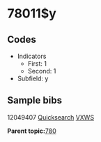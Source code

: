 # 78011$y

## Codes

-   Indicators
    -   First: 1
    -   Second: 1
-   Subfield: y

## Sample bibs

12049407 [Quicksearch](https://search.library.yale.edu/catalog/12049407) [VXWS](http://prodorbis.library.yale.edu:7014/vxws/GetHoldingsService?bibId=12049407)

**Parent topic:**[780](../../tags/780/780.md)

